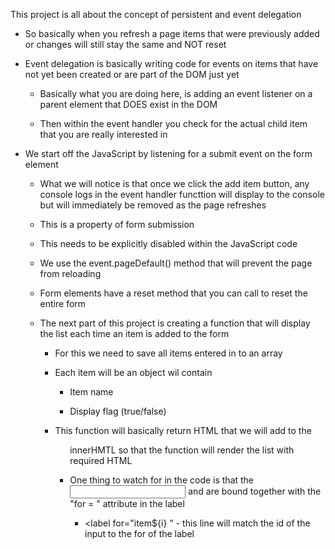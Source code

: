 This project is all about the concept of persistent and event delegation 

* So basically when you refresh a page items that were previously added or changes will still stay the same and NOT reset 

* Event delegation is basically writing code for events on items that have not yet been created or are part of the DOM just yet 

  * Basically what you are doing here, is adding an event listener on a parent element that DOES exist in the DOM 

  * Then within the event handler you check for the actual child item that you are really interested in 

* We start off the JavaScript by listening for a submit event on the form element 

  * What we will notice is that once we click the add item button, any console logs in the event handler functtion will display to the console but will immediately be removed as the page refreshes 

  * This is a property of form submission 

  * This needs to be explicitly disabled within the JavaScript code 

  * We use the event.pageDefault() method that will prevent the page from reloading 

  * Form elements have a reset method that you can call to reset the entire form 

  * The next part of this project is creating a function that will display the list each time an item is added to the form 

    * For this we need to save all items entered in to an array 

    * Each item will be an object wil contain 

      * Item name 

      * Display flag (true/false) 

    * This function will basically return HTML that we will add to the <ul> innerHMTL so that the function will render the list with required HTML 

    * One thing to watch for in the code is that the <input> and <label> are bound together with the "for = " attribute in the label 

      * <label for="item${i} " - this line will match the id of the input to the for of the label 
